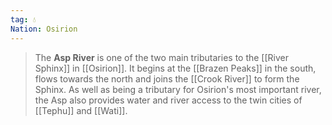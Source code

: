```yaml
---
tag: 💧
Nation: Osirion
---
```

> The **Asp River** is one of the two main tributaries to the [[River Sphinx]] in [[Osirion]]. It begins at the [[Brazen Peaks]] in the south, flows towards the north and joins the [[Crook River]] to form the Sphinx. As well as being a tributary for Osirion's most important river, the Asp also provides water and river access to the twin cities of [[Tephu]] and [[Wati]].









